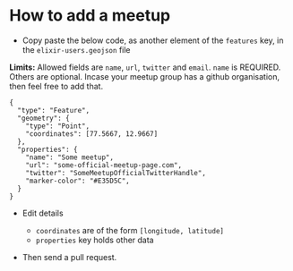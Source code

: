 # How to add a meetup

* Copy paste the below code, as another element of the `features` key, in the `elixir-users.geojson` file

**Limits:** Allowed fields are `name`, `url`, `twitter` and `email`. `name` is REQUIRED. Others are optional. Incase your meetup group has a github organisation, then feel free to add that.

```
{
  "type": "Feature",
  "geometry": {
    "type": "Point",
    "coordinates": [77.5667, 12.9667]
  },
  "properties": {
    "name": "Some meetup",
    "url": "some-official-meetup-page.com",
    "twitter": "SomeMeetupOfficialTwitterHandle",
    "marker-color": "#E35D5C",
  }
}
```

* Edit details

  * `coordinates` are of the form `[longitude, latitude]`
  * `properties` key holds other data

* Then send a pull request.
